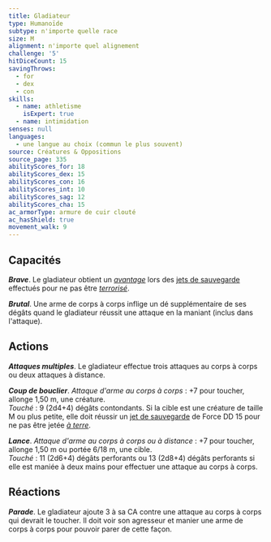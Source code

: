 ```yaml
---
title: Gladiateur
type: Humanoïde
subtype: n'importe quelle race
size: M
alignment: n'importe quel alignement
challenge: '5'
hitDiceCount: 15
savingThrows:
  - for
  - dex
  - con
skills:
  - name: athletisme
    isExpert: true
  - name: intimidation
senses: null
languages:
  - une langue au choix (commun le plus souvent)
source: Créatures & Oppositions
source_page: 335
abilityScores_for: 18
abilityScores_dex: 15
abilityScores_con: 16
abilityScores_int: 10
abilityScores_sag: 12
abilityScores_cha: 15
ac_armorType: armure de cuir clouté
ac_hasShield: true
movement_walk: 9
---
```

## Capacités
_**Brave**_. Le gladiateur obtient un [_avantage_](/utiliser-les-caracteristiques/#avantage-et-desavantage) lors des [jets de sauvegarde](/utiliser-les-caracteristiques/#jets-de-sauvegarde) effectués pour ne pas être [_terrorisé_](/gerer-la-sante-du-personnage/#terrorise).

_**Brutal**_. Une arme de corps à corps inflige un dé supplémentaire de ses dégâts quand le gladiateur réussit une attaque en la maniant (inclus dans l'attaque).

## Actions
_**Attaques multiples**_. Le gladiateur effectue trois attaques au corps à corps ou deux attaques à distance.

_**Coup de bouclier**_. _Attaque d'arme au corps à corps_ : +7 pour toucher, allonge 1,50 m, une créature.  
_Touché_ : 9 (2d4+4) dégâts contondants. Si la cible est une créature de taille M ou plus petite, elle doit réussir un [jet de sauvegarde](/utiliser-les-caracteristiques/#jets-de-sauvegarde) de Force DD 15 pour ne pas être jetée [_à terre_](/gerer-la-sante-du-personnage/#a-terre).

_**Lance**_. _Attaque d'arme au corps à corps ou à distance_ : +7 pour toucher, allonge 1,50 m ou portée 6/18 m, une cible.  
_Touché_ : 11 (2d6+4) dégâts perforants ou 13 (2d8+4) dégâts perforants si elle est maniée à deux mains pour effectuer une attaque au corps à corps.

## Réactions
_**Parade**_. Le gladiateur ajoute 3 à sa CA contre une attaque au corps à corps qui devrait le toucher. Il doit voir son agresseur et manier une arme de corps à corps pour pouvoir parer de cette façon.
